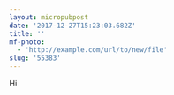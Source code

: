 ```yaml
---
layout: micropubpost
date: '2017-12-27T15:23:03.682Z'
title: ''
mf-photo:
  - 'http://example.com/url/to/new/file'
slug: '55383'
---
```

Hi
